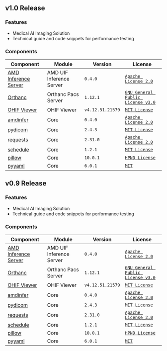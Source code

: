 ## v1.0 Release
### Features
* Medical AI Imaging Solution
* Technical guide and code snippets for performance testing

### Components
| Component | Module | Version | License |
| --- | --- | -- | -- |
| [AMD Inference Server](https://xilinx.github.io/inference-server/main/introduction.html) | AMD UIF Inference Server | `0.4.0` | [`Apache License 2.0`](https://github.com/Xilinx/inference-server/blob/main/LICENSE) |
| [Orthanc](https://www.orthanc-server.com/) | Orthanc Pacs Server | `1.12.1` | [`GNU General Public License v3.0`](https://github.com/jodogne/Orthanc/blob/master/LICENSE) |
| [OHIF Viewer](https://github.com/numpy/numpy) | OHIF Viewer | `v4.12.51.21579` | [`MIT License`](https://github.com/OHIF/Viewers/blob/master/LICENSE) |
| [amdinfer](https://github.com/Xilinx/inference-server/tree/main) | Core | `0.4.0` | [`Apache License 2.0`](https://github.com/Xilinx/inference-server/blob/main/LICENSE) |
| [pydicom](https://pypi.org/project/pydicom/) | Core | `2.4.3` | [`MIT License`](https://github.com/pydicom/pydicom/blob/main/LICENSE) |
| [requests](https://pypi.org/project/requests/) | Core | `2.31.0` | [`Apache License 2.0`](https://github.com/psf/requests/blob/main/LICENSE) |
| [schedule](https://pypi.org/project/schedule/) | Core | `1.2.1` | [`MIT License`](https://github.com/dbader/schedule/blob/master/LICENSE.txt) |
| [pillow](https://pypi.org/project/Pillow/) | Core | `10.0.1` | [`HPND License`](https://github.com/python-pillow/Pillow/blob/main/LICENSE) |
| [pyyaml](https://github.com/yaml/pyyaml) | Core | `6.0.1` | [`MIT`](https://github.com/yaml/pyyaml/blob/main/LICENSE) |

## v0.9 Release
### Features
* Medical AI Imaging Solution
* Technical guide and code snippets for performance testing

### Components
| Component | Module | Version | License |
| --- | --- | -- | -- |
| [AMD Inference Server](https://xilinx.github.io/inference-server/main/introduction.html) | AMD UIF Inference Server | `0.4.0` | [`Apache License 2.0`](https://github.com/Xilinx/inference-server/blob/main/LICENSE) |
| [Orthanc](https://www.orthanc-server.com/) | Orthanc Pacs Server | `1.12.1` | [`GNU General Public License v3.0`](https://github.com/jodogne/Orthanc/blob/master/LICENSE) |
| [OHIF Viewer](https://github.com/numpy/numpy) | OHIF Viewer | `v4.12.51.21579` | [`MIT License`](https://github.com/OHIF/Viewers/blob/master/LICENSE) |
| [amdinfer](https://github.com/Xilinx/inference-server/tree/main) | Core | `0.4.0` | [`Apache License 2.0`](https://github.com/Xilinx/inference-server/blob/main/LICENSE) |
| [pydicom](https://pypi.org/project/pydicom/) | Core | `2.4.3` | [`MIT License`](https://github.com/pydicom/pydicom/blob/main/LICENSE) |
| [requests](https://pypi.org/project/requests/) | Core | `2.31.0` | [`Apache License 2.0`](https://github.com/psf/requests/blob/main/LICENSE) |
| [schedule](https://pypi.org/project/schedule/) | Core | `1.2.1` | [`MIT License`](https://github.com/dbader/schedule/blob/master/LICENSE.txt) |
| [pillow](https://pypi.org/project/Pillow/) | Core | `10.0.1` | [`HPND License`](https://github.com/python-pillow/Pillow/blob/main/LICENSE) |
| [pyyaml](https://github.com/yaml/pyyaml) | Core | `6.0.1` | [`MIT`](https://github.com/yaml/pyyaml/blob/main/LICENSE) |
